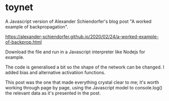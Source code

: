 # toynet
A Javascript version of Alexander Schiendorfer's blog post "A worked example of backpropagation".

https://alexander-schiendorfer.github.io/2020/02/24/a-worked-example-of-backprop.html

Download the file and run in a Javascript interpreter like Nodejs for example.

The code is generalised a bit so the shape of the network can be changed. I added bias and alternative activatiion functions. 

This post was the one that made everything crystal clear to me; it's worth working through page by page, using the Javascript model to console.log() the relevant data as it's presented in the post.
